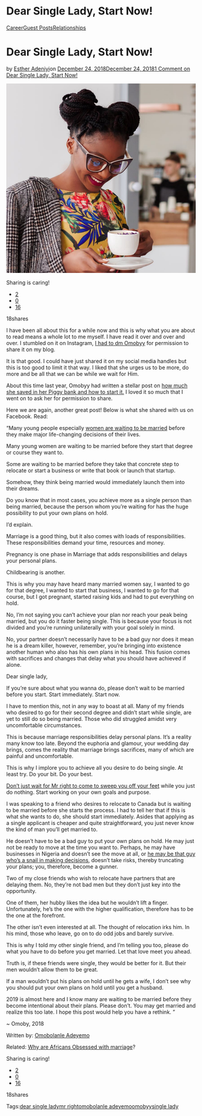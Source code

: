 # Dear Single Lady, Start Now!

[Career](https://estheradeniyi.com/category/career/)[Guest Posts](https://estheradeniyi.com/category/guest-posts/)[Relationships](https://estheradeniyi.com/category/relationships/)
# Dear Single Lady, Start Now!

by [Esther Adeniyi](https://estheradeniyi.com/author/esther-adeniyi/)on [December 24, 2018December 24, 2018](https://estheradeniyi.com/dear-single-lady-start-now/)[1 Comment on Dear Single Lady, Start Now!](https://estheradeniyi.com/dear-single-lady-start-now/#comments)

![dear single lady](images\dear-single-lady.png)

Sharing is caring!

- [2](https://www.facebook.com/sharer/sharer.php?u=https%3A%2F%2Festheradeniyi.com%2Fdear-single-lady-start-now%2F&amp;t=Dear%20Single%20Lady%2C%20Start%20Now%21)
- [0](https://twitter.com/intent/tweet?text=Dear%20Single%20Lady%2C%20Start%20Now%21&amp;url=https%3A%2F%2Festheradeniyi.com%2Fdear-single-lady-start-now%2F)
- [16](#)

18shares

I have been all about this for a while now and this is why what you are about to read means a whole lot to me myself. I have read it over and over and over. I stumbled on it on Instagram, [I had to dm Omobyy](https://www.instagram.com/omobyy/) for permission to share it on my blog.

It is that good. I could have just shared it on my social media handles but this is too good to limit it that way. I liked that she urges us to be more, do more and be all that we can be while we wait for Him.

About this time last year, Omobyy had written a stellar post on [how much she saved in her Piggy bank and how to start it.](https://estheradeniyi.com/how-to-start-piggy-bank-saving-plan-for/) I loved it so much that I went on to ask her for permission to share.

Here we are again, another great post! Below is what she shared with us on Facebook. Read:

&#x201C;Many young people especially [women are waiting to be married](https://estheradeniyi.com/what-to-do-while-you-are-waiting/) before they make major life-changing decisions of their lives.

Many young women are waiting to be married before they start that degree or course they want to.

Some are waiting to be married before they take that concrete step to relocate or start a business or write that book or launch that startup.

Somehow, they think being married would immediately launch them into their dreams.

Do you know that in most cases, you achieve more as a single person than being married, because the person whom you&#x2019;re waiting for has the huge possibility to put your own plans on hold.

I&#x2019;d explain.

Marriage is a good thing, but it also comes with loads of responsibilities. These responsibilities demand your time, resources and money.

Pregnancy is one phase in Marriage that adds responsibilities and delays your personal plans.

Childbearing is another.

This is why you may have heard many married women say, I wanted to go for that degree, I wanted to start that business, I wanted to go for that course, but I got pregnant, started raising kids and had to put everything on hold.

No, I&#x2019;m not saying you can&#x2019;t achieve your plan nor reach your peak being married, but you do it faster being single. This is because your focus is not divided and you&#x2019;re running unilaterally with your goal solely in mind.

No, your partner doesn&#x2019;t necessarily have to be a bad guy nor does it mean he is a dream killer, however, remember, you&#x2019;re bringing into existence another human who also has his own plans in his head. This fusion comes with sacrifices and changes that delay what you should have achieved if alone.

Dear single lady,

If you&#x2019;re sure about what you wanna do, please don&#x2019;t wait to be married before you start. Start immediately. Start now.

I have to mention this, not in any way to boast at all. Many of my friends who desired to go for their second degree and didn&#x2019;t start while single, are yet to still do so being married. Those who did struggled amidst very uncomfortable circumstances.

This is because marriage responsibilities delay personal plans. It&#x2019;s a reality many know too late. Beyond the euphoria and glamour, your wedding day brings, comes the reality that marriage brings sacrifices, many of which are painful and uncomfortable.

This is why I implore you to achieve all you desire to do being single. At least try. Do your bit. Do your best.

[Don&#x2019;t just wait for Mr right to come to sweep you off your feet](https://estheradeniyi.com/4-surefire-tips-to-finding-mr-rig/) while you just do nothing. Start working on your own goals and purpose.

I was speaking to a friend who desires to relocate to Canada but is waiting to be married before she starts the process. I had to tell her that if this is what she wants to do, she should start immediately. Asides that applying as a single applicant is cheaper and quite straightforward, you just never know the kind of man you&#x2019;ll get married to.

He doesn&#x2019;t have to be a bad guy to put your own plans on hold. He may just not be ready to move at the time you want to. Perhaps, he may have businesses in Nigeria and doesn&#x2019;t see the move at all, or [he may be that guy who&#x2019;s a snail in making decisions](https://estheradeniyi.com/should-i-still-marry-him/), doesn&#x2019;t take risks, thereby truncating your plans; you, therefore, become a gunner.

Two of my close friends who wish to relocate have partners that are delaying them. No, they&#x2019;re not bad men but they don&#x2019;t just key into the opportunity.

One of them, her hubby likes the idea but he wouldn&#x2019;t lift a finger. Unfortunately, he&#x2019;s the one with the higher qualification, therefore has to be the one at the forefront.

The other isn&#x2019;t even interested at all. The thought of relocation irks him. In his mind, those who leave, go on to do odd jobs and barely survive.

This is why I told my other single friend, and I&#x2019;m telling you too, please do what you have to do before you get married. Let that love meet you ahead.

Truth is, if these friends were single, they would be better for it. But their men wouldn&#x2019;t allow them to be great.

If a man wouldn&#x2019;t put his plans on hold until he gets a wife, I don&#x2019;t see why you should put your own plans on hold until you get a husband.

2019 is almost here and I know many are waiting to be married before they become intentional about their plans. Please don&#x2019;t. You may get married and realize this too late. I hope this post would help you have a rethink. &#x201D;

~ Omoby, 2018

Written by:&#xA0;[Omobolanle Adeyemo](https://www.facebook.com/adex.omoby)

Related: [Why are Africans Obsessed with marriage](https://estheradeniyi.com/why-are-africans-obsessed-with-marriage/)?

Sharing is caring!

- [2](https://www.facebook.com/sharer/sharer.php?u=https%3A%2F%2Festheradeniyi.com%2Fdear-single-lady-start-now%2F&amp;t=Dear%20Single%20Lady%2C%20Start%20Now%21)
- [0](https://twitter.com/intent/tweet?text=Dear%20Single%20Lady%2C%20Start%20Now%21&amp;url=https%3A%2F%2Festheradeniyi.com%2Fdear-single-lady-start-now%2F)
- [16](#)

18shares

Tags:[dear single lady](https://estheradeniyi.com/tag/dear-single-lady/)[mr right](https://estheradeniyi.com/tag/mr-right/)[omobolanle adeyemo](https://estheradeniyi.com/tag/omobolanle-adeyemo/)[omobyy](https://estheradeniyi.com/tag/omobyy/)[single lady](https://estheradeniyi.com/tag/single-lady/)